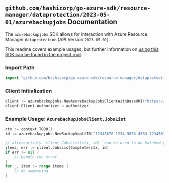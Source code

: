 
## `github.com/hashicorp/go-azure-sdk/resource-manager/dataprotection/2023-05-01/azurebackupjobs` Documentation

The `azurebackupjobs` SDK allows for interaction with Azure Resource Manager `dataprotection` (API Version `2023-05-01`).

This readme covers example usages, but further information on [using this SDK can be found in the project root](https://github.com/hashicorp/go-azure-sdk/tree/main/docs).

### Import Path

```go
import "github.com/hashicorp/go-azure-sdk/resource-manager/dataprotection/2023-05-01/azurebackupjobs"
```


### Client Initialization

```go
client := azurebackupjobs.NewAzureBackupJobsClientWithBaseURI("https://management.azure.com")
client.Client.Authorizer = authorizer
```


### Example Usage: `AzureBackupJobsClient.JobsList`

```go
ctx := context.TODO()
id := azurebackupjobs.NewBackupVaultID("12345678-1234-9876-4563-123456789012", "example-resource-group", "backupVaultValue")

// alternatively `client.JobsList(ctx, id)` can be used to do batched pagination
items, err := client.JobsListComplete(ctx, id)
if err != nil {
	// handle the error
}
for _, item := range items {
	// do something
}
```
